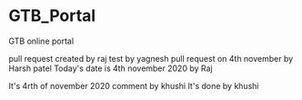 # GTB_Portal
GTB online portal

pull request created by raj
test by yagnesh
pull request on 4th november by Harsh patel
Today's date is 4th november 2020 
by Raj

It's 4rth of november 2020 comment by khushi
It's done by khushi
